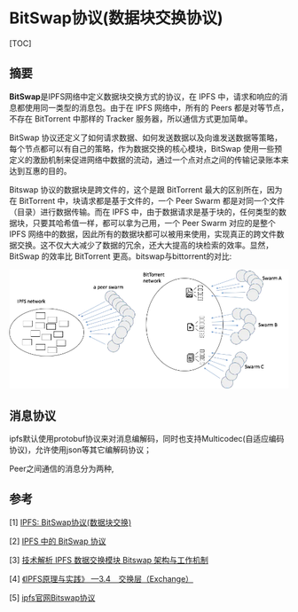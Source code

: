 # BitSwap协议(数据块交换协议)

[TOC]



## 摘要

**BitSwap**是IPFS网络中定义数据块交换方式的协议，在 IPFS 中，请求和响应的消息都使用同一类型的消息包。由于在 IPFS 网络中，所有的 Peers 都是对等节点，不存在 BitTorrent 中那样的 Tracker 服务器，所以通信方式更加简单。

BitSwap 协议还定义了如何请求数据、如何发送数据以及向谁发送数据等策略，每个节点都可以有自己的策略，作为数据交换的核心模块，BitSwap 使用一些预定义的激励机制来促进网络中数据的流动，通过一个点对点之间的传输记录账本来达到互惠的目的。

Bitswap 协议的数据块是跨文件的，这个是跟 BitTorrent 最大的区别所在，因为在 BitTorrent 中，块请求都是基于文件的，一个 Peer Swarm 都是对同一个文件（目录）进行数据传输。而在 IPFS 中，由于数据请求是基于块的，任何类型的数据块，只要其哈希值一样，都可以拿为己用，一个 Peer Swarm 对应的是整个 IPFS 网络中的数据，因此所有的数据块都可以被用来使用，实现真正的跨文件数据交换。这不仅大大减少了数据的冗余，还大大提高的块检索的效率。显然，BitSwap 的效率比 BitTorrent 更高。bitswap与bittorrent的对比:

![bitswap1](res/bitswap1.png)



## 消息协议

ipfs默认使用protobuf协议来对消息编解码，同时也支持Multicodec(自适应编码协议)，允许使用json等其它编解码协议；

Peer之间通信的消息分为两种,



## 参考

[1] [IPFS: BitSwap协议(数据块交换)](https://zhuanlan.zhihu.com/p/33148036)

[2] [IPFS 中的 BitSwap 协议](https://www.jianshu.com/p/f51b9c235ef0)

[3] [技术解析 IPFS 数据交换模块 Bitswap 架构与工作机制](https://www.chainnews.com/articles/544591093534.htm)

[4] [《IPFS原理与实践》 —3.4　交换层（Exchange）](https://bbs.huaweicloud.com/blogs/133425)

[5] [ipfs官网Bitswap协议](https://docs.ipfs.io/concepts/bitswap/)
